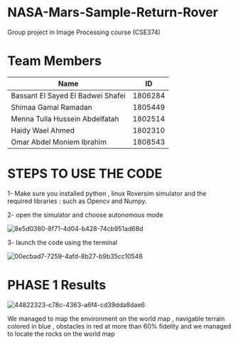 # NASA-Mars-Sample-Return-Rover

Group project in Image Processing course (CSE374)

# Team Members

| Name | ID |
| --- | --- |
| Bassant El Sayed El Badwei Shafei | 1806284 |
| Shimaa Gamal Ramadan | 1805449 |
| Menna Tulla Hussein Abdelfatah | 1802514 |
| Haidy Wael Ahmed | 1802310 |
| Omar Abdel Moniem Ibrahim | 1808543 |


# STEPS TO USE THE CODE

1- Make sure you installed python , linux Roversim simulator and the required libraries : such as Opencv and Numpy.

2- open the simulator and choose autonomous mode

![8e5d0380-8f71-4d04-b428-74cb951ad68d](https://user-images.githubusercontent.com/85262722/206872971-44d033d5-293e-45af-9d55-e12f05ccb623.jpg)

3- launch the code using the terminal 

![00ecbad7-7259-4afd-8b27-b9b35cc10546](https://user-images.githubusercontent.com/85262722/206873119-35ad899f-1031-414c-892a-35e9fc502eda.jpg)

# PHASE 1 Results

![44822323-c78c-4363-a6f4-cd39dda8dae6](https://user-images.githubusercontent.com/85262722/206873380-78e8efb0-f008-4af3-9a47-2933124fd8dd.jpg)

We managed to map the environment on the world map , navigable terrain colored in blue , obstacles in red at more than 60% fidelity 
and we managed to locate the rocks on the world map 
